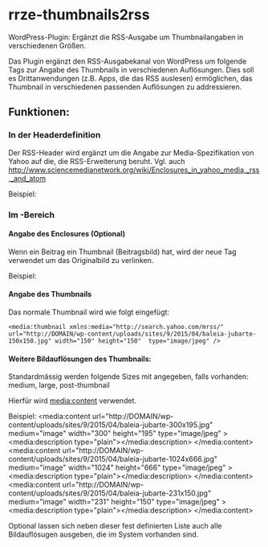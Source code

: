 # rrze-thumbnails2rss
WordPress-Plugin: Ergänzt die RSS-Ausgabe um Thumbnailangaben in verschiedenen Größen. 

Das Plugin ergänzt den RSS-Ausgabekanal von WordPress um folgende Tags zur
Angabe des Thumbnails in verschiedenen Auflösungen.
Dies soll es Drittanwendungen (z.B. Apps, die das RSS auslesen) ermöglichen, 
das Thumbnail in verschiedenen passenden Auflösungen zu addressieren.


## Funktionen:
### In der Headerdefinition

Der RSS-Header wird ergänzt um die Angabe zur Media-Spezifikation von Yahoo auf 
die, die RSS-Erweiterung beruht. 
Vgl. auch http://www.sciencemedianetwork.org/wiki/Enclosures_in_yahoo_media,_rss,_and_atom 
   

Beispiel:
    <?xml version="1.0" encoding="UTF-8"?><rss version="2.0"
	xmlns:content="http://purl.org/rss/1.0/modules/content/"
	xmlns:wfw="http://wellformedweb.org/CommentAPI/"
	xmlns:dc="http://purl.org/dc/elements/1.1/"
	xmlns:atom="http://www.w3.org/2005/Atom"
	xmlns:sy="http://purl.org/rss/1.0/modules/syndication/"
	xmlns:slash="http://purl.org/rss/1.0/modules/slash/"
	xmlns:media="http://search.yahoo.com/mrss/">


### Im <item>-Bereich


#### Angabe des Enclosures (Optional)
Wenn ein Beitrag ein Thumbnail (Beitragsbild) hat, wird der neue Tag
<enclosure> verwendet um das Originalbild zu verlinken.

Beispiel:
    <enclosure url="http://DOMAIN/wp-content/uploads/sites/9/2015/04/baleia-jubarte.jpg" length="87610" width="1153" height="750" type="image/jpg" />


#### Angabe des Thumbnails
Das normale Thumbnail wird wie folgt eingefügt:

    <media:thumbnail xmlns:media="http://search.yahoo.com/mrss/" url="http://DOMAIN/wp-content/uploads/sites/9/2015/04/baleia-jubarte-150x150.jpg" width="150" height="150"  type="image/jpeg" />


#### Weitere Bildauflösungen des Thumbnails:
Standardmässig werden folgende Sizes mit angegeben, falls vorhanden: medium, large, post-thumbnail 

Hierfür wird <media:content> verwendet. 

Beispiel:
    <media:content url="http://DOMAIN/wp-content/uploads/sites/9/2015/04/baleia-jubarte-300x195.jpg" medium="image" width="300" height="195" type="image/jpeg" >
	<media:description type="plain"><![CDATA[medium]]></media:description> 
    </media:content>
    <media:content url="http://DOMAIN/wp-content/uploads/sites/9/2015/04/baleia-jubarte-1024x666.jpg" medium="image" width="1024" height="666" type="image/jpeg" >
	<media:description type="plain"><![CDATA[large]]></media:description> 
    </media:content>
    <media:content url="http://DOMAIN/wp-content/uploads/sites/9/2015/04/baleia-jubarte-231x150.jpg" medium="image" width="231" height="150" type="image/jpeg" >
	<media:description type="plain"><![CDATA[post-thumbnail]]></media:description> 
    </media:content>


Optional lassen sich neben dieser fest definierten Liste auch alle Bildauflösugen
ausgeben, die im System vorhanden sind.



